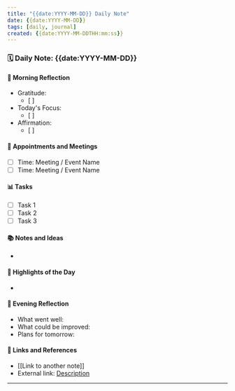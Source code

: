 ```yaml
---
title: "{{date:YYYY-MM-DD}} Daily Note"
date: {{date:YYYY-MM-DD}}
tags: [daily, journal]
created: {{date:YYYY-MM-DDTHH:mm:ss}}
---
```


### 🗓️ Daily Note: {{date:YYYY-MM-DD}}

#### 📝 Morning Reflection
- Gratitude:
  - [ ] 
- Today's Focus:
  - [ ] 
- Affirmation:
  - [ ] 

#### 📅 Appointments and Meetings
- [ ] Time: Meeting / Event Name
- [ ] Time: Meeting / Event Name

#### 📊 Tasks
- [ ] Task 1
- [ ] Task 2
- [ ] Task 3

#### 📚 Notes and Ideas
- 

#### 🌟 Highlights of the Day
- 

#### 🌙 Evening Reflection
- What went well:
- What could be improved:
- Plans for tomorrow:

#### 🔗 Links and References
- [[Link to another note]]
- External link: [Description](URL)
---

